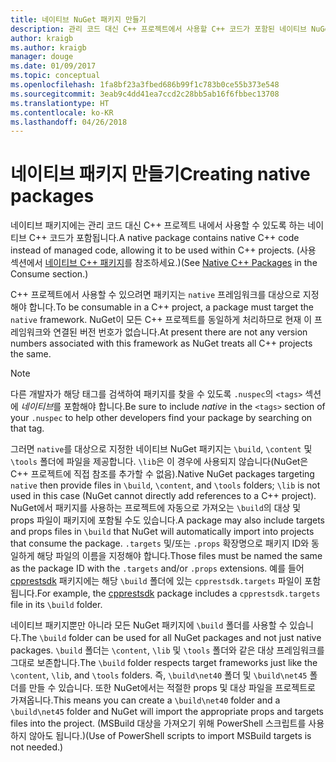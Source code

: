 ```yaml
---
title: 네이티브 NuGet 패키지 만들기
description: 관리 코드 대신 C++ 프로젝트에서 사용할 C++ 코드가 포함된 네이티브 NuGet 패키지를 만드는 방법에 대한 세부 정보입니다.
author: kraigb
ms.author: kraigb
manager: douge
ms.date: 01/09/2017
ms.topic: conceptual
ms.openlocfilehash: 1fa8bf23a3fbed686b99f1c783b0ce55b373e548
ms.sourcegitcommit: 3eab9c4dd41ea7ccd2c28bb5ab16f6fbbec13708
ms.translationtype: HT
ms.contentlocale: ko-KR
ms.lasthandoff: 04/26/2018
---
```

# <a name="creating-native-packages"></a><span data-ttu-id="5c91f-103">네이티브 패키지 만들기</span><span class="sxs-lookup"><span data-stu-id="5c91f-103">Creating native packages</span></span>

<span data-ttu-id="5c91f-104">네이티브 패키지에는 관리 코드 대신 C++ 프로젝트 내에서 사용할 수 있도록 하는 네이티브 C++ 코드가 포함됩니다.</span><span class="sxs-lookup"><span data-stu-id="5c91f-104">A native package contains native C++ code instead of managed code, allowing it to be used within C++ projects.</span></span> <span data-ttu-id="5c91f-105">(사용 섹션에서 [네이티브 C++ 패키지](../consume-packages/finding-and-choosing-packages.md#native-c-packages)를 참조하세요.)</span><span class="sxs-lookup"><span data-stu-id="5c91f-105">(See [Native C++ Packages](../consume-packages/finding-and-choosing-packages.md#native-c-packages) in the Consume section.)</span></span>

<span data-ttu-id="5c91f-106">C++ 프로젝트에서 사용할 수 있으려면 패키지는 `native` 프레임워크를 대상으로 지정해야 합니다.</span><span class="sxs-lookup"><span data-stu-id="5c91f-106">To be consumable in a C++ project, a package must target the `native` framework.</span></span> <span data-ttu-id="5c91f-107">NuGet이 모든 C++ 프로젝트를 동일하게 처리하므로 현재 이 프레임워크와 연결된 버전 번호가 없습니다.</span><span class="sxs-lookup"><span data-stu-id="5c91f-107">At present there are not any version numbers associated with this framework as NuGet treats all C++ projects the same.</span></span>

> [!Note]
> <span data-ttu-id="5c91f-108">다른 개발자가 해당 태그를 검색하여 패키지를 찾을 수 있도록 `.nuspec`의 `<tags>` 섹션에 *네이티브*를 포함해야 합니다.</span><span class="sxs-lookup"><span data-stu-id="5c91f-108">Be sure to include *native* in the `<tags>` section of your `.nuspec` to help other developers find your package by searching on that tag.</span></span>

<span data-ttu-id="5c91f-109">그러면 `native`를 대상으로 지정한 네이티브 NuGet 패키지는 `\build`, `\content` 및 `\tools` 폴더에 파일을 제공합니다. `\lib`은 이 경우에 사용되지 않습니다(NuGet은 C++ 프로젝트에 직접 참조를 추가할 수 없음).</span><span class="sxs-lookup"><span data-stu-id="5c91f-109">Native NuGet packages targeting `native` then provide files in `\build`, `\content`, and `\tools` folders; `\lib` is not used in this case (NuGet cannot directly add references to a C++ project).</span></span> <span data-ttu-id="5c91f-110">NuGet에서 패키지를 사용하는 프로젝트에 자동으로 가져오는 `\build`의 대상 및 props 파일이 패키지에 포함될 수도 있습니다.</span><span class="sxs-lookup"><span data-stu-id="5c91f-110">A package may also include targets and props files in `\build` that NuGet will automatically import into projects that consume the package.</span></span> <span data-ttu-id="5c91f-111">`.targets` 및/또는 `.props` 확장명으로 패키지 ID와 동일하게 해당 파일의 이름을 지정해야 합니다.</span><span class="sxs-lookup"><span data-stu-id="5c91f-111">Those files must be named the same as the package ID with the `.targets` and/or `.props` extensions.</span></span> <span data-ttu-id="5c91f-112">예를 들어 [cpprestsdk](https://nuget.org/packages/cpprestsdk/) 패키지에는 해당 `\build` 폴더에 있는 `cpprestsdk.targets` 파일이 포함됩니다.</span><span class="sxs-lookup"><span data-stu-id="5c91f-112">For example, the [cpprestsdk](https://nuget.org/packages/cpprestsdk/) package includes a `cpprestsdk.targets` file in its `\build` folder.</span></span>

<span data-ttu-id="5c91f-113">네이티브 패키지뿐만 아니라 모든 NuGet 패키지에 `\build` 폴더를 사용할 수 있습니다.</span><span class="sxs-lookup"><span data-stu-id="5c91f-113">The `\build` folder can be used for all NuGet packages and not just native packages.</span></span> <span data-ttu-id="5c91f-114">`\build` 폴더는 `\content`, `\lib` 및 `\tools` 폴더와 같은 대상 프레임워크를 그대로 보존합니다.</span><span class="sxs-lookup"><span data-stu-id="5c91f-114">The `\build` folder respects target frameworks just like the `\content`, `\lib`, and `\tools` folders.</span></span> <span data-ttu-id="5c91f-115">즉, `\build\net40` 폴더 및 `\build\net45` 폴더를 만들 수 있습니다. 또한 NuGet에서는 적절한 props 및 대상 파일을 프로젝트로 가져옵니다.</span><span class="sxs-lookup"><span data-stu-id="5c91f-115">This means you can create a `\build\net40` folder and a `\build\net45` folder and NuGet will import the appropriate props and targets files into the project.</span></span> <span data-ttu-id="5c91f-116">(MSBuild 대상을 가져오기 위해 PowerShell 스크립트를 사용하지 않아도 됩니다.)</span><span class="sxs-lookup"><span data-stu-id="5c91f-116">(Use of PowerShell scripts to import MSBuild targets is not needed.)</span></span>
